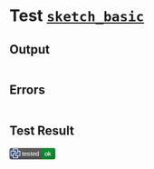 # Test [`sketch_basic`](/doc/structure/sketch.md#L8)

## Output

```,plain
```

## Errors

```,plain
```

## Test Result

![OK](/doc/structure/.test/sketch_basic.png)
